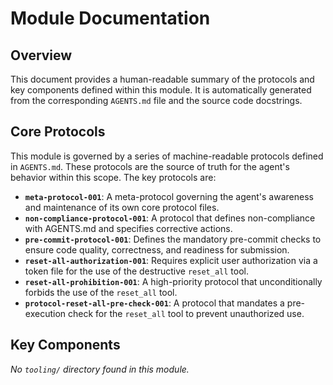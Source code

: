 # Module Documentation

## Overview

This document provides a human-readable summary of the protocols and key
components defined within this module. It is automatically generated from the
corresponding `AGENTS.md` file and the source code docstrings.

## Core Protocols

This module is governed by a series of machine-readable protocols defined in `AGENTS.md`. These protocols are the source of truth for the agent's behavior within this scope. The key protocols are:

- **`meta-protocol-001`**: A meta-protocol governing the agent's awareness and maintenance of its own core protocol files.
- **`non-compliance-protocol-001`**: A protocol that defines non-compliance with AGENTS.md and specifies corrective actions.
- **`pre-commit-protocol-001`**: Defines the mandatory pre-commit checks to ensure code quality, correctness, and readiness for submission.
- **`reset-all-authorization-001`**: Requires explicit user authorization via a token file for the use of the destructive `reset_all` tool.
- **`reset-all-prohibition-001`**: A high-priority protocol that unconditionally forbids the use of the `reset_all` tool.
- **`protocol-reset-all-pre-check-001`**: A protocol that mandates a pre-execution check for the `reset_all` tool to prevent unauthorized use.

## Key Components

_No `tooling/` directory found in this module._